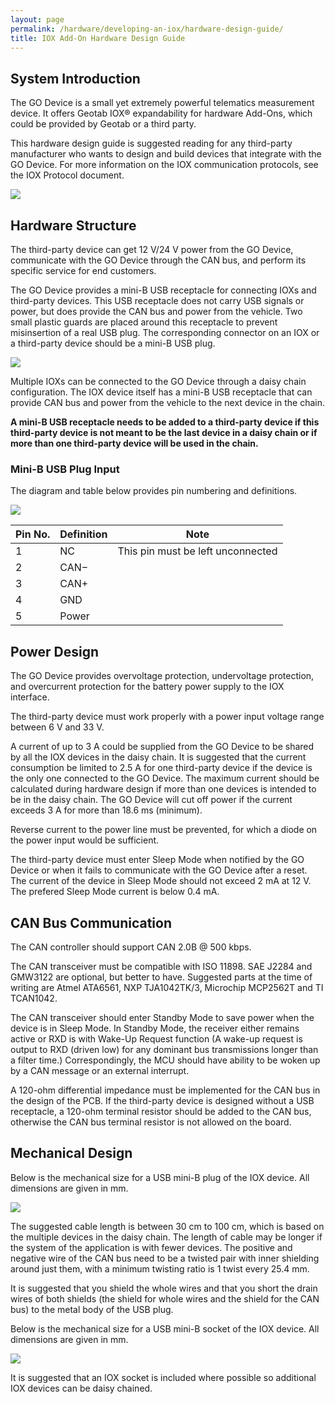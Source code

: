 ```yaml
---
layout: page
permalink: /hardware/developing-an-iox/hardware-design-guide/
title: IOX Add-On Hardware Design Guide
---
```


## System Introduction

The GO Device is a small yet extremely powerful telematics measurement device. It offers Geotab IOX® expandability for hardware Add-Ons, which could be provided by Geotab or a third party.

This hardware design guide is suggested reading for any third-party manufacturer who wants to design and build devices that integrate with the GO Device. For more information on the IOX communication protocols, see the IOX Protocol document.

 ![]({{site.baseurl}}/hardware/developing-an-iox/hardware-design-guide_0.png)

## Hardware Structure

The third-party device can get 12 V/24 V power from the GO Device, communicate with the GO Device through the CAN bus, and perform its specific service for end customers.

The GO Device provides a mini-B USB receptacle for connecting IOXs and third-party devices. This USB receptacle does not carry USB signals or power, but does provide the CAN bus and power from the vehicle. Two small plastic guards are placed around this receptacle to prevent misinsertion of a real USB plug. The corresponding connector on an IOX or a third-party device should be a mini-B USB plug.

 ![]({{site.baseurl}}/hardware/developing-an-iox/hardware-design-guide_1.png)

Multiple IOXs can be connected to the GO Device through a daisy chain configuration. The IOX device itself has a mini-B USB receptacle that can provide CAN bus and power from the vehicle to the next device in the chain.

**A mini-B USB receptacle needs to be added to a third-party device if this third-party device is not meant to be the last device in a daisy chain or if more than one third-party device will be used in the chain.**

### Mini-B USB Plug Input

The diagram and table below provides pin numbering and definitions.

 ![]({{site.baseurl}}/hardware/developing-an-iox/hardware-design-guide_2.png)

| Pin No. | Definition | Note |
| --- | --- | --- |
| 1 | NC | This pin must be left unconnected |
| 2 | CAN− |   |
| 3 | CAN+ |   |
| 4 | GND |   |
| 5 | Power |   |

## Power Design

The GO Device provides overvoltage protection, undervoltage protection, and overcurrent protection for the battery power supply to the IOX interface.

The third-party device must work properly with a power input voltage range between 6 V and 33 V.

A current of up to 3 A could be supplied from the GO Device to be shared by all the IOX devices in the daisy chain. It is suggested that the current consumption be limited to 2.5 A for one third-party device if the device is the only one connected to the GO Device. The maximum current should be calculated during hardware design if more than one devices is intended to be in the daisy chain. The GO Device will cut off power if the current exceeds 3 A for more than 18.6 ms (minimum).

Reverse current to the power line must be prevented, for which a diode on the power input would be sufficient.

The third-party device must enter Sleep Mode when notified by the GO Device or when it fails to communicate with the GO Device after a reset. The current of the device in Sleep Mode should not exceed 2 mA at 12 V. The prefered Sleep Mode current is below 0.4 mA.

## CAN Bus Communication

The CAN controller should support CAN 2.0B @ 500 kbps.

The CAN transceiver must be compatible with ISO 11898. SAE J2284 and GMW3122 are optional, but better to have. Suggested parts at the time of writing are Atmel ATA6561, NXP TJA1042TK/3, Microchip MCP2562T and TI TCAN1042.

The CAN transceiver should enter Standby Mode to save power when the device is in Sleep Mode. In Standby Mode, the receiver either remains active or RXD is with Wake-Up Request function (A wake-up request is output to RXD (driven low) for any dominant bus transmissions longer than a filter time.) Correspondingly, the MCU should have ability to be woken up by a CAN message or an external interrupt.

A 120-ohm differential impedance must be implemented for the CAN bus in the design of the PCB. If the third-party device is designed without a USB receptacle, a 120-ohm terminal resistor should be added to the CAN bus, otherwise the CAN bus terminal resistor is not allowed on the board.

## Mechanical Design

Below is the mechanical size for a USB mini-B plug of the IOX device. All dimensions are given in mm.

 ![]({{site.baseurl}}/hardware/developing-an-iox/hardware-design-guide_4.png)

The suggested cable length is between 30 cm to 100 cm, which is based on the multiple devices in the daisy chain. The length of cable may be longer if the system of the application is with fewer devices. The positive and negative wire of the CAN bus need to be a twisted pair with inner shielding around just them, with a  minimum twisting ratio is 1 twist every 25.4 mm.

It is suggested that you shield the whole wires and that you short the drain wires of both shields (the shield for whole wires and the shield for the CAN bus) to the metal body of the USB plug.

Below is the mechanical size for a USB mini-B socket of the IOX device. All dimensions are given in mm.

 ![]({{site.baseurl}}/hardware/developing-an-iox/hardware-design-guide_5.png)

It is suggested that an IOX socket is included where possible so additional IOX devices can be daisy chained.